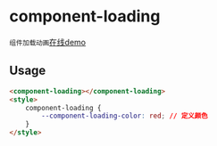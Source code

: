 # component-loading

`组件加载动画`[在线demo](https://ligaopeng123-npm.github.io/web-components-repo/?path=/story/example-componentloading--props)

## Usage

```html
<component-loading></component-loading>
<style>
    component-loading {
        --component-loading-color: red; // 定义颜色
    }
</style>
```

